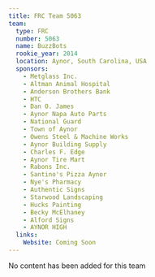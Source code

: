 ```yaml
---
title: FRC Team 5063
team:
  type: FRC
  number: 5063
  name: BuzzBots
  rookie_year: 2014
  location: Aynor, South Carolina, USA
  sponsors:
    - Metglass Inc.
    - Altman Animal Hospital
    - Anderson Brothers Bank
    - HTC
    - Dan O. James
    - Aynor Napa Auto Parts
    - National Guard
    - Town of Aynor
    - Owens Steel & Machine Works
    - Aynor Building Supply
    - Charles F. Edge
    - Aynor Tire Mart
    - Rabons Inc.
    - Santino's Pizza Aynor
    - Nye's Pharmacy
    - Authentic Signs
    - Starwood Landscaping
    - Hucks Painting
    - Becky McElhaney
    - Alford Signs
    - AYNOR HIGH
  links:
    Website: Coming Soon
---
```

No content has been added for this team